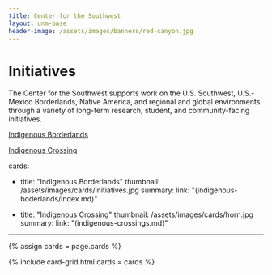 ```yaml
---
title: Center for the Southwest
layout: unm-base
header-image: /assets/images/banners/red-canyon.jpg
---
```


# Initiatives
The Center for the Southwest supports work on the U.S. Southwest, U.S.-Mexico Borderlands, Native America, and regional and global environments through a variety of long-term research, student, and community-facing initiatives.

[Indigenous Borderlands](indigenous-borderlands/index.md)

[Indigenous Crossing](indigenous-crossings.md)


cards: 
  - title: "Indigenous Borderlands"
    thumbnail: /assets/images/cards/initiatives.jpg
    summary: 
    link: "(indigenous-boderlands/index.md)"

  - title: "Indigenous Crossing"
    thumbnail: /assets/images/cards/horn.jpg
    summary: 
    link: "(indigenous-crossings.md)"
    

---

{% assign cards = page.cards %}

{% include card-grid.html 
cards = cards 
%}

